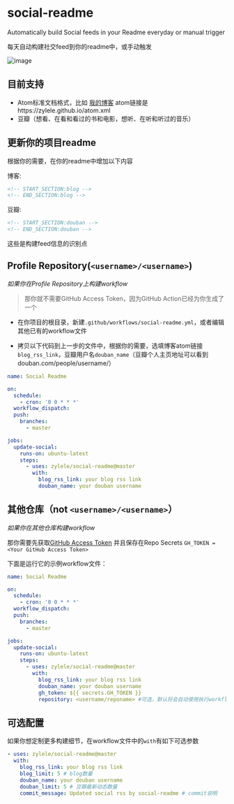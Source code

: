 # social-readme

Automatically build Social feeds in your Readme everyday or manual trigger

每天自动构建社交feed到你的readme中，或手动触发

![image](https://user-images.githubusercontent.com/12383106/110250943-18ff6480-7fb9-11eb-8f27-daa027a3c3f1.png)

## 目前支持

- Atom标准文档格式，比如 [我的博客](https://zylele.github.io/) atom链接是https://zylele.github.io/atom.xml
- 豆瓣（想看、在看和看过的书和电影，想听、在听和听过的音乐）

## 更新你的项目readme

根据你的需要，在你的readme中增加以下内容

博客:
```html
<!-- START_SECTION:blog -->
<!-- END_SECTION:blog -->
```

豆瓣:
```html
<!-- START_SECTION:douban -->
<!-- END_SECTION:douban -->
```

这些是构建feed信息的识别点

## Profile Repository(`<username>/<username>`)

_如果你在Profile Repository上构建workflow_
> 那你就不需要GitHub Access Token，因为GitHub Action已经为你生成了一个

- 在你项目的根目录，新建`.github/workflows/social-readme.yml`，或者编辑其他已有的workflow文件

- 拷贝以下代码到上一步的文件中，根据你的需要，选填博客atom链接`blog_rss_link`，豆瓣用户名`douban_name`（豆瓣个人主页地址可以看到douban.com/people/username/）

```yml
name: Social Readme

on:
  schedule:
    - cron: '0 0 * * *'
  workflow_dispatch:
  push:
    branches:
      - master

jobs:
  update-social:
    runs-on: ubuntu-latest
    steps:
      - uses: zylele/social-readme@master
        with:
          blog_rss_link: your blog rss link
          douban_name: your douban username
```

## 其他仓库（not `<username>/<username>`）

_如果你在其他仓库构建workflow_

那你需要先获取[GitHub Access Token](https://docs.github.com/en/actions/configuring-and-managing-workflows/authenticating-with-the-github_token) 并且保存在Repo Secrets `GH_TOKEN = <Your GitHub Access Token>`

下面是运行它的示例workflow文件：

```yml
name: Social Readme

on:
  schedule:
    - cron: '0 0 * * *'
  workflow_dispatch:
  push:
    branches:
      - master

jobs:
  update-social:
    runs-on: ubuntu-latest
    steps:
      - uses: zylele/social-readme@master
        with:
          blog_rss_link: your blog rss link
          douban_name: your douban username
          gh_token: ${{ secrets.GH_TOKEN }}
          repository: <username/reponame> #可选，默认将会自动使用执行workflow的存储库
```

## 可选配置

如果你想定制更多构建细节，在workflow文件中的`with`有如下可选参数

```yml
- uses: zylele/social-readme@master
  with:
    blog_rss_link: your blog rss link
    blog_limit: 5 # blog数量
    douban_name: your douban username
    douban_limit: 5 # 豆瓣最新动态数量
    commit_message: Updated social rss by social-readme # commit说明
```

